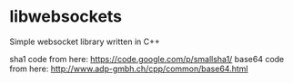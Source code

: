 # libwebsockets
Simple websocket library written in C++

sha1 code from here: https://code.google.com/p/smallsha1/
base64 code from here: http://www.adp-gmbh.ch/cpp/common/base64.html
